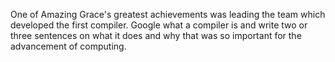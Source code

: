 One of Amazing Grace's greatest achievements was leading the team which developed the first compiler. Google what a compiler is and write two or three sentences on what it does and why that was so important for the advancement of computing.

